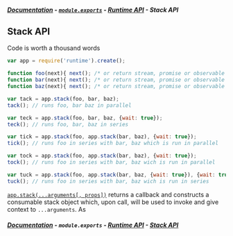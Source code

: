 ##### [Documentation][t-docs] - [`module.exports`][t-module] - [Runtime API][t-runtime-api] - Stack API

## Stack API

Code is worth a thousand words

```js
var app = require('runtime').create();

function foo(next){ next(); /* or return stream, promise or observable */ }
function bar(next){ next(); /* or return stream, promise or observable */ }
function baz(next){ next(); /* or return stream, promise or observable */ }

var tack = app.stack(foo, bar, baz);
tack(); // runs foo, bar baz in parallel

var teck = app.stack(foo, bar, baz, {wait: true});
teck(); // runs foo, bar, baz in series

var tick = app.stack(foo, app.stack(bar, baz), {wait: true});
tick(); // runs foo in series with bar, baz which is run in parallel

var tock = app.stack(foo, app.stack(bar, baz), {wait: true});
tock(); // runs foo in series with bar, baz wich is run in parallel

var tuck = app.stack(foo, app.stack(bar, baz, {wait: true}), {wait: true});
tuck(); // runs foo in series with bar, baz wich is run in series
```

[`app.stack(...arguments[, props])`][t-runtime-api-stack] returns a callback and constructs a consumable stack object which, upon call, will be used to invoke and give context to `...arguments`. As

##### [Documentation][t-docs] - `module.exports` - [Runtime API][t-runtime-api] - [Stack API][t-stack-api]

<!--
  x-: is for just a link
  t-: is for doc's toc
-->

[t-docs]: http://github.com/stringparser/runtime/tree/master/docs

[t-module]: http://github.com/stringparser/runtime/tree/master/docs/api/readme.md

[t-stack-api]: http://github.com/stringparser/runtime/tree/master/docs/api/stack.md

[t-runtime-api]: http://github.com/stringparser/runtime/tree/master/docs/api/runtime.md
[t-runtime-api-stack]: http://github.com/stringparser/runtime/tree/master/docs/api/runtime.md#stack
